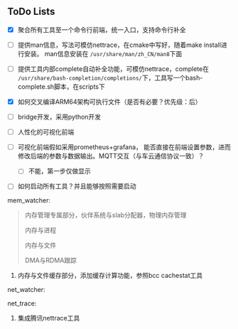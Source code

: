 ## ToDo Lists

- [x] 聚合所有工具至一个命令行前端，统一入口，支持命令行补全
- [ ] 提供man信息，写法可模仿nettrace，在cmake中写好，随着make install进行安装。 man信息安装在 `/usr/share/man/zh_CN/man8`下面
- [ ] 提供工具内部complete自动补全功能，可模仿nettrace，complete在 `/usr/share/bash-completion/completions/`下，工具写一个bash-complete.sh脚本，在scripts下
- [x] 如何交叉编译ARM64架构可执行文件（是否有必要？优先级：后）
- [ ] bridge开发，采用python开发
- [ ] 人性化的可视化前端
- [ ] 可视化前端假如采用prometheus+grafana， 能否直接在前端设置参数，进而修改后端的参数与数据输出。MQTT交互（与车云通信协议一致）？
  - [ ] 不能，第一步仅做显示
- [ ] 如何启动所有工具？并且能够按照需要启动



mem_watcher:

> 内存管理专属部分，伙伴系统与slab分配器，物理内存管理
>
> 内存与进程
>
> 内存与文件
>
> DMA与RDMA跟踪

1. 内存与文件缓存部分，添加缓存计算功能，参照bcc cachestat工具



net_watcher:



net_trace:

1. 集成腾讯nettrace工具


